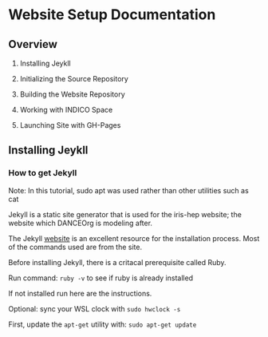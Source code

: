 # Website Setup Documentation
## Overview

1. Installing Jeykll

2. Initializing the Source Repository

3. Building the Website Repository

4. Working with INDICO Space

5. Launching Site with GH-Pages

## Installing Jeykll

### How to get Jekyll

Note: In this tutorial, sudo apt was used rather than other utilities such as cat

Jekyll is a static site generator that is used for the iris-hep website; the website which DANCEOrg is modeling after. 

The Jekyll [website](https://jekyllrb.com/) is an excellent resource for the installation process. Most of the commands used are from the site. 

Before installing Jekyll, there is a critacal prerequisite called Ruby. 

Run command: `ruby -v` to see if ruby is already installed

If not installed run here are the instructions. 

Optional: sync your WSL clock with `sudo hwclock -s`

First, update the `apt-get` utility with: `sudo apt-get update`




